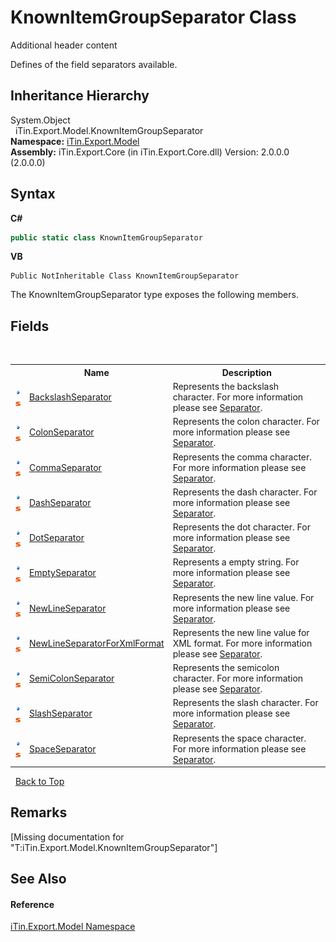 # KnownItemGroupSeparator Class
Additional header content 

Defines of the field separators available.


## Inheritance Hierarchy
System.Object<br />&nbsp;&nbsp;iTin.Export.Model.KnownItemGroupSeparator<br />
**Namespace:**&nbsp;<a href="N_iTin_Export_Model">iTin.Export.Model</a><br />**Assembly:**&nbsp;iTin.Export.Core (in iTin.Export.Core.dll) Version: 2.0.0.0 (2.0.0.0)

## Syntax

**C#**<br />
``` C#
public static class KnownItemGroupSeparator
```

**VB**<br />
``` VB
Public NotInheritable Class KnownItemGroupSeparator
```

The KnownItemGroupSeparator type exposes the following members.


## Fields
&nbsp;<table><tr><th></th><th>Name</th><th>Description</th></tr><tr><td>![Public field](media/pubfield.gif "Public field")![Static member](media/static.gif "Static member")</td><td><a href="F_iTin_Export_Model_KnownItemGroupSeparator_BackslashSeparator">BackslashSeparator</a></td><td>
Represents the backslash character. For more information please see <a href="P_iTin_Export_Model_GroupItemModel_Separator">Separator</a>.</td></tr><tr><td>![Public field](media/pubfield.gif "Public field")![Static member](media/static.gif "Static member")</td><td><a href="F_iTin_Export_Model_KnownItemGroupSeparator_ColonSeparator">ColonSeparator</a></td><td>
Represents the colon character. For more information please see <a href="P_iTin_Export_Model_GroupItemModel_Separator">Separator</a>.</td></tr><tr><td>![Public field](media/pubfield.gif "Public field")![Static member](media/static.gif "Static member")</td><td><a href="F_iTin_Export_Model_KnownItemGroupSeparator_CommaSeparator">CommaSeparator</a></td><td>
Represents the comma character. For more information please see <a href="P_iTin_Export_Model_GroupItemModel_Separator">Separator</a>.</td></tr><tr><td>![Public field](media/pubfield.gif "Public field")![Static member](media/static.gif "Static member")</td><td><a href="F_iTin_Export_Model_KnownItemGroupSeparator_DashSeparator">DashSeparator</a></td><td>
Represents the dash character. For more information please see <a href="P_iTin_Export_Model_GroupItemModel_Separator">Separator</a>.</td></tr><tr><td>![Public field](media/pubfield.gif "Public field")![Static member](media/static.gif "Static member")</td><td><a href="F_iTin_Export_Model_KnownItemGroupSeparator_DotSeparator">DotSeparator</a></td><td>
Represents the dot character. For more information please see <a href="P_iTin_Export_Model_GroupItemModel_Separator">Separator</a>.</td></tr><tr><td>![Public field](media/pubfield.gif "Public field")![Static member](media/static.gif "Static member")</td><td><a href="F_iTin_Export_Model_KnownItemGroupSeparator_EmptySeparator">EmptySeparator</a></td><td>
Represents a empty string. For more information please see <a href="P_iTin_Export_Model_GroupItemModel_Separator">Separator</a>.</td></tr><tr><td>![Public field](media/pubfield.gif "Public field")![Static member](media/static.gif "Static member")</td><td><a href="F_iTin_Export_Model_KnownItemGroupSeparator_NewLineSeparator">NewLineSeparator</a></td><td>
Represents the new line value. For more information please see <a href="P_iTin_Export_Model_GroupItemModel_Separator">Separator</a>.</td></tr><tr><td>![Public field](media/pubfield.gif "Public field")![Static member](media/static.gif "Static member")</td><td><a href="F_iTin_Export_Model_KnownItemGroupSeparator_NewLineSeparatorForXmlFormat">NewLineSeparatorForXmlFormat</a></td><td>
Represents the new line value for XML format. For more information please see <a href="P_iTin_Export_Model_GroupItemModel_Separator">Separator</a>.</td></tr><tr><td>![Public field](media/pubfield.gif "Public field")![Static member](media/static.gif "Static member")</td><td><a href="F_iTin_Export_Model_KnownItemGroupSeparator_SemiColonSeparator">SemiColonSeparator</a></td><td>
Represents the semicolon character. For more information please see <a href="P_iTin_Export_Model_GroupItemModel_Separator">Separator</a>.</td></tr><tr><td>![Public field](media/pubfield.gif "Public field")![Static member](media/static.gif "Static member")</td><td><a href="F_iTin_Export_Model_KnownItemGroupSeparator_SlashSeparator">SlashSeparator</a></td><td>
Represents the slash character. For more information please see <a href="P_iTin_Export_Model_GroupItemModel_Separator">Separator</a>.</td></tr><tr><td>![Public field](media/pubfield.gif "Public field")![Static member](media/static.gif "Static member")</td><td><a href="F_iTin_Export_Model_KnownItemGroupSeparator_SpaceSeparator">SpaceSeparator</a></td><td>
Represents the space character. For more information please see <a href="P_iTin_Export_Model_GroupItemModel_Separator">Separator</a>.</td></tr></table>&nbsp;
<a href="#knownitemgroupseparator-class">Back to Top</a>

## Remarks
\[Missing <remarks> documentation for "T:iTin.Export.Model.KnownItemGroupSeparator"\]

## See Also


#### Reference
<a href="N_iTin_Export_Model">iTin.Export.Model Namespace</a><br />